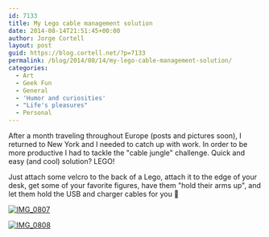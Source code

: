 ```yaml
---
id: 7133
title: My Lego cable management solution
date: 2014-08-14T21:51:45+00:00
author: Jorge Cortell
layout: post
guid: https://blog.cortell.net/?p=7133
permalink: /blog/2014/08/14/my-lego-cable-management-solution/
categories:
  - Art
  - Geek Fun
  - General
  - 'Humor and curiosities'
  - "Life's pleasures"
  - Personal
---
```

After a month traveling throughout Europe (posts and pictures soon), I returned to New York and I needed to catch up with work. In order to be more productive I had to tackle the "cable jungle" challenge. Quick and easy (and cool) solution? LEGO!

Just attach some velcro to the back of a Lego, attach it to the edge of your desk, get some of your favorite figures, have them "hold their arms up", and let them hold the USB and charger cables for you 🙂

[<img class="aligncenter" src="https://farm6.staticflickr.com/5561/14910205755_f0f06d1927_m.jpg" alt="IMG_0807" />](https://www.flickr.com/photos/jcortell/14910205755)

[<img class="aligncenter" src="https://farm4.staticflickr.com/3882/14907138921_6c80c97fb9_m.jpg" alt="IMG_0808" />](https://www.flickr.com/photos/jcortell/14907138921)
